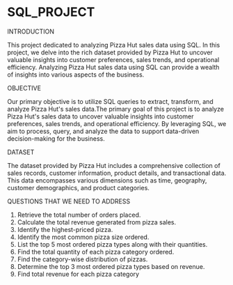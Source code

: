 # SQL_PROJECT

INTRODUCTION

This project dedicated to analyzing Pizza Hut sales data using SQL. In this project, we delve into the rich dataset provided
by Pizza Hut to uncover valuable insights into customer preferences, sales trends, and operational efficiency. Analyzing Pizza 
Hut sales data using SQL can provide a wealth of insights into various aspects of the business. 

OBJECTIVE

 Our primary objective is to utilize SQL queries to extract, transform, and analyze Pizza Hut's sales data.The primary goal 
 of this project is to analyze Pizza Hut's sales data to uncover valuable insights into customer preferences, sales trends,
 and operational efficiency. By leveraging SQL, we aim to process, query, and analyze the data to support data-driven 
 decision-making for the business.

DATASET

 The dataset provided by Pizza Hut includes a comprehensive collection of sales records, customer information, product details,
 and transactional data. This data encompasses various dimensions such as time, geography, customer demographics, and product categories.

QUESTIONS THAT WE NEED TO ADDRESS
 
 1. Retrieve the total number of orders placed.
 2. Calculate the total revenue generated from pizza sales.
 3. Identify the highest-priced pizza.
 4. Identify the most common pizza size ordered.
 5. List the top 5 most ordered pizza types along with their quantities.
 6. Find the total quantity of each pizza category ordered.
 7. Find the category-wise distribution of pizzas.
 8. Determine the top 3 most ordered pizza types based on revenue.
 9. Find total revenue for each pizza category
